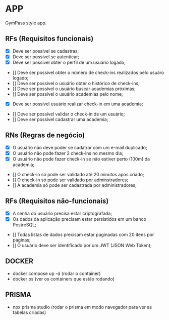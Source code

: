 # APP

GymPass style app.

## RFs (Requisitos funcionais)

- [x] Deve ser possível se cadastras;
- [x] Deve ser possível se autenticar;
- [x] Deve ser possível obter o perfil de um usuário logado;
- [] Deve ser possível obter o número de check-ins realizados pelo usuáro logado;
- [] Deve ser possível o usuário obter o histórico de check-ins;
- [] Deve ser possível o usuário buscar academias próximas;
- [] Deve ser possível o usuário academias pelo nome;
- [x] Deve ser possível usuário realizar check-in em uma academia;
- [] Deve ser possível validar o check-in de um usuário;
- [] Deve ser possível cadastrar uma academia;

## RNs (Regras de negócio)

- [x] O usuário não deve poder se cadatrar com um e-mail duplicado;
- [x] O usuário não pode fazer 2 check-ins no mesmo dia;
- [x] O usuário não pode fazer check-in se não estiver perto (100m) da academia;
- [] O check-in só pode ser validado até 20 minutos após criado;
- [] O check-in só pode ser validado por adminstradores;
- [] A academia só pode ser cadastrada por administradores;

## RFs (Requisitos não-funcionais)

- [x] A senha do usuário precisa estar criptografada;
- [x] Os dados da aplicação precisam estar persistidos em um banco PostreSQL;
- [] Todas listas de dados precisam estar paginadas com 20 itens por páginas;
- [] O usuário deve ser identificado por um JWT (JSON Web Token);


## DOCKER 
- docker compose up -d   (rodar o container)
- docker ps              (ver os containers que estão rodando)


## PRISMA
- npx prisma studio      (rodar o prisma em modo navegador para ver as tabelas criadas)
